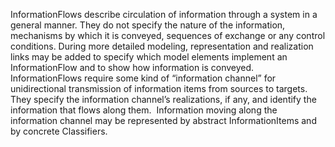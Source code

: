 InformationFlows describe circulation of information through a system in a general manner. They do not specify the nature of the information, mechanisms by which it is conveyed, sequences of exchange or any control conditions. During more detailed modeling, representation and realization links may be added to specify which model elements implement an InformationFlow and to show how information is conveyed.  InformationFlows require some kind of “information channel” for unidirectional transmission of information items from sources to targets.  They specify the information channel’s realizations, if any, and identify the information that flows along them.  Information moving along the information channel may be represented by abstract InformationItems and by concrete Classifiers.
